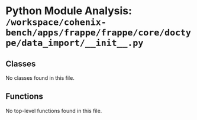 # Python Module Analysis: `/workspace/cohenix-bench/apps/frappe/frappe/core/doctype/data_import/__init__.py`

## Classes

No classes found in this file.


## Functions

No top-level functions found in this file.
